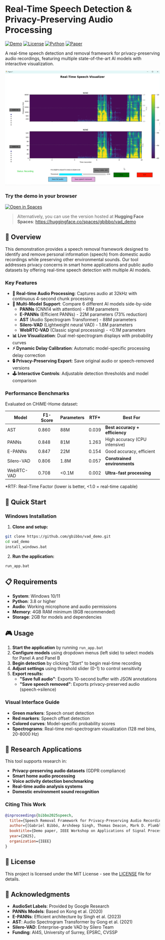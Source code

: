# Real-Time Speech Detection & Privacy-Preserving Audio Processing

[![Demo](https://img.shields.io/badge/Demo-Live-brightgreen)](https://github.com/gbibbo/vad_demo)
[![License](https://img.shields.io/badge/License-MIT-blue.svg)](LICENSE)
[![Python](https://img.shields.io/badge/Python-3.8+-blue.svg)](https://python.org)
[![Paper](https://img.shields.io/badge/Paper-WASPAA%202025-red.svg)](https://zenodo.org/records/17050321)

A real-time speech detection and removal framework for privacy-preserving audio recordings, featuring multiple state-of-the-art AI models with interactive visualization.

![Speech Detection Demo](assets/demo_screenshot.png)

### Try the demo in your browser

[![Open in Spaces](https://huggingface.co/datasets/huggingface/badges/raw/main/open-in-hf-spaces-md.svg)](https://huggingface.co/spaces/gbibbo/vad_demo)

> Alternatively, you can use the version hosted at **Hugging Face Spaces**: https://huggingface.co/spaces/gbibbo/vad_demo

## 🎯 Overview

This demonstration provides a speech removal framework designed to identify and remove personal information (speech) from domestic audio recordings while preserving other environmental sounds. Our tool addresses privacy concerns in smart home applications and public audio datasets by offering real-time speech detection with multiple AI models.

### Key Features

- **🎤 Real-time Audio Processing**: Captures audio at 32kHz with continuous 4-second chunk processing
- **🤖 Multi-Model Support**: Compare 6 different AI models side-by-side
  - **PANNs** (CNN14 with attention) - 81M parameters
  - **E-PANNs** (Efficient PANNs) - 22M parameters (73% reduction)
  - **AST** (Audio Spectrogram Transformer) - 88M parameters  
  - **Silero-VAD** (Lightweight neural VAD) - 1.8M parameters
  - **WebRTC-VAD** (Classic signal processing) - <0.1M parameters
- **📊 Live Visualization**: Dual mel-spectrogram displays with probability curves
- **⚡ Dynamic Delay Calibration**: Automatic model-specific processing delay correction
- **🔒 Privacy-Preserving Export**: Save original audio or speech-removed versions
- **🕹️ Interactive Controls**: Adjustable detection thresholds and model comparison

### Performance Benchmarks

Evaluated on CHiME-Home dataset:

| Model | F1-Score | Parameters | RTF* | Best For |
|-------|----------|------------|------|----------|
| AST | 0.860 | 88M | 0.039 | **Best accuracy + efficiency** |
| PANNs | 0.848 | 81M | 1.263 | High accuracy (CPU intensive) |
| E-PANNs | 0.847 | 22M | 0.154 | Good accuracy, efficient |
| Silero-VAD | 0.806 | 1.8M | 0.057 | **Constrained environments** |
| WebRTC-VAD | 0.708 | <0.1M | 0.002 | **Ultra-fast processing** |

*RTF: Real-Time Factor (lower is better, <1.0 = real-time capable)

## 🚀 Quick Start

### Windows Installation

1. **Clone and setup:**
```bash
git clone https://github.com/gbibbo/vad_demo.git
cd vad_demo
install_windows.bat
```

2. **Run the application:**
```bash
run_app.bat
```

## 📋 Requirements

- **System**: Windows 10/11
- **Python**: 3.8 or higher
- **Audio**: Working microphone and audio permissions
- **Memory**: 4GB RAM minimum (8GB recommended)
- **Storage**: 2GB for models and dependencies

## 🎮 Usage

1. **Start the application** by running `run_app.bat`
2. **Configure models** using dropdown menus (left side) to select models for Panel A and Panel B
3. **Begin detection** by clicking "Start" to begin real-time recording
4. **Adjust settings** using threshold slider (0-1) to control sensitivity
5. **Export results:**
   - **"Save full audio"**: Exports 10-second buffer with JSON annotations
   - **"Save speech removed"**: Exports privacy-preserved audio (speech→silence)

### Visual Interface Guide

- **Green markers**: Speech onset detection
- **Red markers**: Speech offset detection  
- **Colored curves**: Model-specific probability scores
- **Spectrograms**: Real-time mel-spectrogram visualization (128 mel bins, 20-8000 Hz)

## 🔬 Research Applications

This tool supports research in:

- **Privacy-preserving audio datasets** (GDPR compliance)
- **Smart home audio processing** 
- **Voice activity detection benchmarking**
- **Real-time audio analysis systems**
- **Domestic environment sound recognition**

### Citing This Work

```bibtex
@inproceedings{bibbo2025speech,
  title={Speech Removal Framework for Privacy-Preserving Audio Recordings},
  author={[Gabriel Bibbó, Arshdeep Singh, Thomas Deacon, Mark D. Plumbley]},
  booktitle={Demo paper, IEEE Workshop on Applications of Signal Processing to Audio and Acoustics (WASPAA)},
  year={2025},
  organization={IEEE}
}
```

## 📄 License

This project is licensed under the MIT License - see the [LICENSE](LICENSE) file for details.

## 🙏 Acknowledgments

- **AudioSet Labels**: Provided by Google Research
- **PANNs Models**: Based on Kong et al. (2020)
- **E-PANNs**: Efficient architecture by Singh et al. (2023)
- **AST**: Audio Spectrogram Transformer by Gong et al. (2021)
- **Silero-VAD**: Enterprise-grade VAD by Silero Team
- **Funding**: AI4S, University of Surrey, EPSRC, CVSSP
